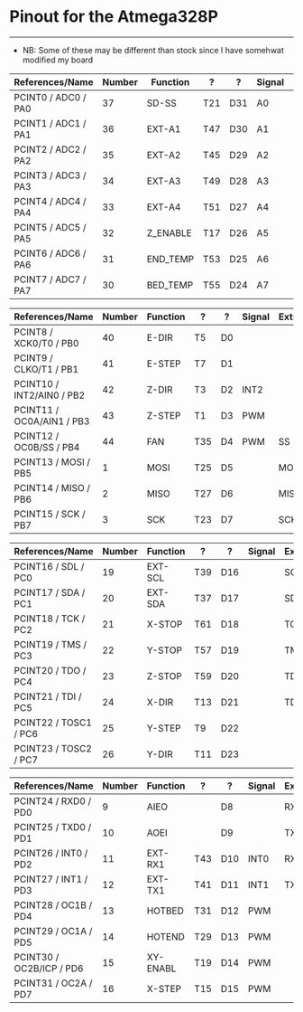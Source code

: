 # Pinout for the Atmega328P
-----------------------------------------------------------------------------------

* NB: Some of these may be different than stock since I have somehwat modified my board

| References/Name           | Number | Function | ?   | ?   | Signal | Extra       |
| ------------------------- | ---    | -------- | --- | --- | ------ | ----------- |
| PCINT0 / ADC0 / PA0       | 37     | SD-SS    | T21 | D31 | A0     |             |
| PCINT1 / ADC1 / PA1       | 36     | EXT-A1   | T47 | D30 | A1     |             |
| PCINT2 / ADC2 / PA2       | 35     | EXT-A2   | T45 | D29 | A2     |             |
| PCINT3 / ADC3 / PA3       | 34     | EXT-A3   | T49 | D28 | A3     |             |
| PCINT4 / ADC4 / PA4       | 33     | EXT-A4   | T51 | D27 | A4     | LED_BUILTIN |
| PCINT5 / ADC5 / PA5       | 32     | Z_ENABLE | T17 | D26 | A5     |             |
| PCINT6 / ADC6 / PA6       | 31     | END_TEMP | T53 | D25 | A6     |             |
| PCINT7 / ADC7 / PA7       | 30     | BED_TEMP | T55 | D24 | A7     |             |

| References/Name           | Number | Function | ?   | ?   | Signal | Extra       |
| ------------------------- | ---    | -------- | --- | --- | ------ | ----------- |
| PCINT8 / XCK0/T0 / PB0    | 40     | E-DIR    | T5  | D0  |        |             |
| PCINT9 / CLKO/T1 / PB1    | 41     | E-STEP   | T7  | D1  |        |             |
| PCINT10 / INT2/AIN0 / PB2 | 42     | Z-DIR    | T3  | D2  | INT2   |             |
| PCINT11 / OC0A/AIN1 / PB3 | 43     | Z-STEP   | T1  | D3  | PWM    |             |
| PCINT12 / OC0B/SS / PB4   | 44     | FAN      | T35 | D4  | PWM    | SS          |
| PCINT13 / MOSI / PB5      | 1      | MOSI     | T25 | D5  |        | MOSI        |
| PCINT14 / MISO / PB6      | 2      | MISO     | T27 | D6  |        | MISO        |
| PCINT15 / SCK / PB7       | 3      | SCK      | T23 | D7  |        | SCK         |

| References/Name           | Number | Function | ?   | ?   | Signal | Extra       |
| ------------------------- | ---    | -------- | --- | --- | ------ | ----------- |
| PCINT16 / SDL / PC0       | 19     | EXT-SCL  | T39 | D16 |        | SCL         |
| PCINT17 / SDA / PC1       | 20     | EXT-SDA  | T37 | D17 |        | SDA         |
| PCINT18 / TCK / PC2       | 21     | X-STOP   | T61 | D18 |        | TCK         |
| PCINT19 / TMS / PC3       | 22     | Y-STOP   | T57 | D19 |        | TMS         |
| PCINT20 / TDO / PC4       | 23     | Z-STOP   | T59 | D20 |        | TDO         |
| PCINT21 / TDI / PC5       | 24     | X-DIR    | T13 | D21 |        | TDI         |
| PCINT22 / TOSC1 / PC6     | 25     | Y-STEP   | T9  | D22 |        |             |
| PCINT23 / TOSC2 / PC7     | 26     | Y-DIR    | T11 | D23 |        |             |

| References/Name           | Number | Function | ?   | ?   | Signal | Extra       |
| ------------------------- | ---    | -------- | --- | --- | ------ | ----------- |
| PCINT24 / RXD0 / PD0      | 9      | AIEO     |     | D8  |        | RX0         |
| PCINT25 / TXD0 / PD1      | 10     | AOEI     |     | D9  |        | TX0         |
| PCINT26 / INT0 / PD2      | 11     | EXT-RX1  | T43 | D10 | INT0   | RX1         |
| PCINT27 / INT1 / PD3      | 12     | EXT-TX1  | T41 | D11 | INT1   | TX1         |
| PCINT28 / OC1B / PD4      | 13     | HOTBED   | T31 | D12 | PWM    |             |
| PCINT29 / OC1A / PD5      | 14     | HOTEND   | T29 | D13 | PWM    |             |
| PCINT30 / OC2B/ICP / PD6  | 15     | XY-ENABL | T19 | D14 | PWM    |             |
| PCINT31 / OC2A / PD7      | 16     | X-STEP   | T15 | D15 | PWM    |             |